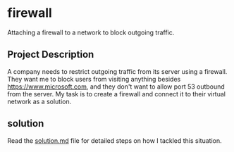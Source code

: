 # firewall
Attaching a firewall to a network to block outgoing traffic.

## Project Description
A company needs to restrict outgoing traffic from its server using a firewall. They want me to block users from visiting anything besides https://www.microsoft.com, and they don't want to allow port 53 outbound from the server. My task is to create a firewall and connect it to their virtual network as a solution.

## solution
Read the [solution.md](solution.md) file for detailed steps on how I tackled this situation.


